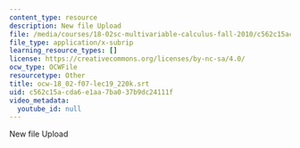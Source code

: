 ```yaml
---
content_type: resource
description: New file Upload
file: /media/courses/18-02sc-multivariable-calculus-fall-2010/c562c15acda6e1aa7ba037b9dc24111f_ocw-18_02-f07-lec19_220k.srt
file_type: application/x-subrip
learning_resource_types: []
license: https://creativecommons.org/licenses/by-nc-sa/4.0/
ocw_type: OCWFile
resourcetype: Other
title: ocw-18_02-f07-lec19_220k.srt
uid: c562c15a-cda6-e1aa-7ba0-37b9dc24111f
video_metadata:
  youtube_id: null
---
```

New file Upload